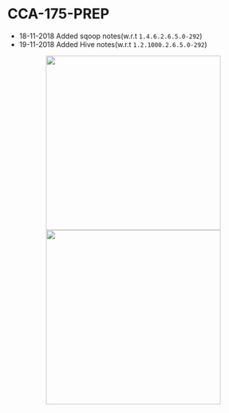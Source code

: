 # CCA-175-PREP

- 18-11-2018 Added sqoop notes(w.r.t `1.4.6.2.6.5.0-292`)
- 19-11-2018 Added Hive notes(w.r.t `1.2.1000.2.6.5.0-292`)

<p align="center">
  <img src="https://github.com/Sailendra-R-D/CCA-175-Prep-Resource/blob/master/Hadoop.jpg" width="350">
  <img src="https://github.com/Sailendra-R-D/CCA-175-Prep-Resource/blob/master/spark-logo-trademark.png" width="350">
</p>

